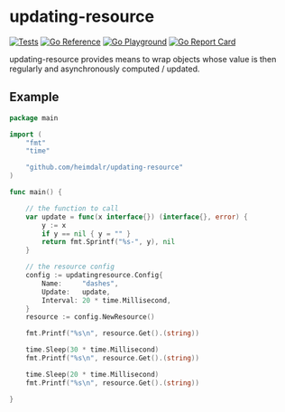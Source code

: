 # updating-resource

[![Tests](https://github.com/heimdalr/updating-resource/workflows/Tests/badge.svg)](https://github.com/heimdalr/updating-resource/actions?query=workflow%3ATests)
[![Go Reference](https://pkg.go.dev/badge/github.com/heimdalr/updating-resource.svg)](https://pkg.go.dev/github.com/heimdalr/updating-resource)
[![Go Playground](https://img.shields.io/badge/Go-playground-blue)](https://play.golang.org/p/l0PAgFZQ8zV)
[![Go Report Card](https://goreportcard.com/badge/github.com/heimdalr/updating-resource)](https://goreportcard.com/report/github.com/heimdalr/updating-resource)

updating-resource provides means to wrap objects whose value is then regularly and asynchronously computed / updated.

## Example

~~~~ .go
package main

import (
	"fmt"
	"time"

	"github.com/heimdalr/updating-resource"
)

func main() {

	// the function to call
	var update = func(x interface{}) (interface{}, error) {
		y := x
		if y == nil { y = "" }
		return fmt.Sprintf("%s-", y), nil
	}

	// the resource config
	config := updatingresource.Config{
		Name:     "dashes",
		Update:   update,
		Interval: 20 * time.Millisecond,
	}
	resource := config.NewResource()

	fmt.Printf("%s\n", resource.Get().(string))

	time.Sleep(30 * time.Millisecond)
	fmt.Printf("%s\n", resource.Get().(string))

	time.Sleep(20 * time.Millisecond)
	fmt.Printf("%s\n", resource.Get().(string))

}
~~~~
